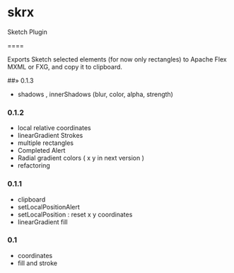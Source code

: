 skrx
====

Sketch Plugin

====

Exports Sketch selected elements (for now only rectangles) to Apache Flex MXML or FXG, and copy it to clipboard.

##» 0.1.3
- shadows , innerShadows (blur, color, alpha, strength)

### 0.1.2
- local relative coordinates
- linearGradient Strokes 
- multiple rectangles
- Completed Alert
- Radial gradient colors ( x y in next version )
- refactoring

### 0.1.1
- clipboard
- setLocalPositionAlert
- setLocalPosition : reset x y coordinates
- linearGradient fill

### 0.1
-  coordinates
-  fill and stroke
